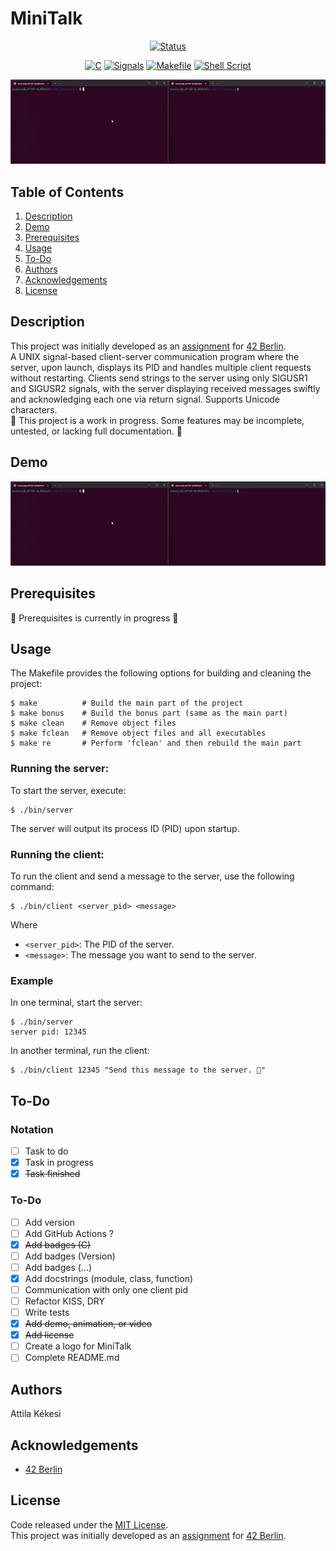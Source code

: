 # MiniTalk
<div align="center">

   [![Status](https://img.shields.io/badge/Status-in_progress-yellow.svg)](https://github.com/akekesi/minitalk?tab=readme-ov-file#description)
</div>

<div align="center">

   [![C](https://img.shields.io/badge/C-✔-blue)](https://en.wikipedia.org/wiki/C_(programming_language))
   [![Signals](https://img.shields.io/badge/Signals-✔-blue)](https://en.wikipedia.org/wiki/C_signal_handling)
   [![Makefile](https://img.shields.io/badge/Makefile-✔-blue)](https://opensource.com/article/18/8/what-how-makefile)
   [![Shell Script](https://img.shields.io/badge/Shell_Script-✔-blue)](https://en.wikipedia.org/wiki/Shell_script)
</div>

<p align="center">
   <a href="#demo" title="Click to view full-size GIF in Demo section">
      <img src="gif/minitalk_demo.gif" alt="minitalk_demo_50_gif">
  </a>
</p>

## Table of Contents
1. [Description](#description)
2. [Demo](#demo)
3. [Prerequisites](#prerequisites)
4. [Usage](#usage)
5. [To-Do](#to-do)
6. [Authors](#authors)
7. [Acknowledgements](#acknowledgements)
8. [License](#license)


## Description
This project was initially developed as an [assignment](docs/minitalk.pdf) for [42 Berlin](https://42berlin.de/de/).  
A UNIX signal-based client-server communication program where the server, upon launch, displays its PID and handles multiple client requests without restarting. Clients send strings to the server using only SIGUSR1 and SIGUSR2 signals, with the server displaying received messages swiftly and acknowledging each one via return signal. Supports Unicode characters.  
🚧 This project is a work in progress. Some features may be incomplete, untested, or lacking full documentation. 🚧

## Demo
<p align="center">
   <img src="gif/minitalk_demo.gif" alt="minitalk_demo_gif">
</p>

## Prerequisites
🚧 Prerequisites is currently in progress 🚧

## Usage
The Makefile provides the following options for building and cleaning the project:
```
$ make          # Build the main part of the project
$ make bonus    # Build the bonus part (same as the main part)
$ make clean    # Remove object files
$ make fclean   # Remove object files and all executables
$ make re       # Perform 'fclean' and then rebuild the main part
```
### Running the server:
To start the server, execute:
```
$ ./bin/server
```
The server will output its process ID (PID) upon startup.
### Running the client:
To run the client and send a message to the server, use the following command:
```
$ ./bin/client <server_pid> <message>
```
   Where
   - `<server_pid>`: The PID of the server.
   - `<message>`: The message you want to send to the server.
### Example
In one terminal, start the server:
```
$ ./bin/server
server pid: 12345
```
In another terminal, run the client:
```
$ ./bin/client 12345 "Send this message to the server. 🚀"
```


## To-Do
### Notation
- [ ] Task to do
- [x] Task in progress
- [x] ~~Task finished~~

### To-Do

- [ ] Add version
- [ ] Add GitHub Actions ?
- [x] ~~Add badges (C)~~
- [ ] Add badges (Version)
- [ ] Add badges (...)
- [x] Add docstrings (module, class, function)
- [ ] Communication with only one client pid
- [ ] Refactor KISS, DRY
- [ ] Write tests
- [x] ~~Add demo, animation, or video~~
- [x] ~~Add license~~
- [ ] Create a logo for MiniTalk
- [ ] Complete README.md

## Authors
Attila Kékesi

## Acknowledgements
- [42 Berlin](https://42berlin.de/de/)

## License
Code released under the [MIT License](https://github.com/akekesi/minitalk/blob/main/LICENSE).  
This project was initially developed as an [assignment](docs/minitalk.pdf) for [42 Berlin](https://42berlin.de/de/).